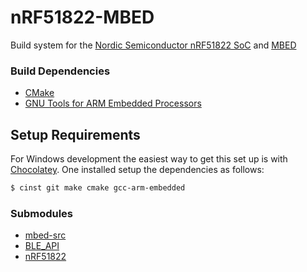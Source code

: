 # nRF51822-MBED

Build system for the [Nordic Semiconductor nRF51822 SoC](https://www.nordicsemi.com/eng/Products/Bluetooth-Smart-Bluetooth-low-energy/nRF51822) and [MBED](http://mbed.org/)

### Build Dependencies
* [CMake](http://www.cmake.org/)
* [GNU Tools for ARM Embedded Processors](https://launchpad.net/gcc-arm-embedded/)

## Setup Requirements

For Windows development the easiest way to get this set up is with [Chocolatey](https://chocolatey.org/). One installed setup the dependencies as follows:

```bash
$ cinst git make cmake gcc-arm-embedded
```

### Submodules
* [mbed-src](https://github.com/mbedmicro/mbed)
* [BLE_API](https://github.com/rgrover/BLE_API)
* [nRF51822](https://github.com/rgrover/nRF51822)
